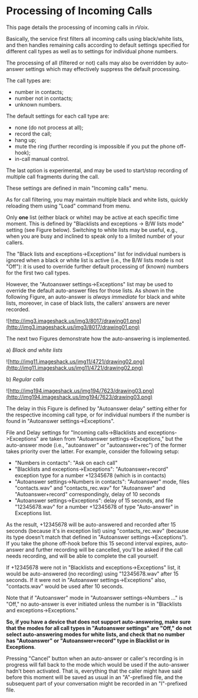 # Processing of Incoming Calls #

This page details the processing of incoming calls in rVoix.

Basically, the service first filters all incoming calls using black/white lists, and then handles remaining calls
according to default settings specified for different call types as well as to settings for individual phone numbers.

The processing of all (filtered or not) calls may also be overridden by auto-answer settings which may effectively suppress the default processing.

The call types are:

  * number in contacts;
  * number not in contacts;
  * unknown numbers.

The default settings for each call type are:

  * none (do not process at all);
  * record the call;
  * hang up;
  * mute the ring (further recording is impossible if you put the phone off-hook);
  * in-call manual control.

The last option is experimental, and may be used to start/stop recording of multiple call fragments during the call.

These settings are defined in main "Incoming calls" menu.

As for call filtering, you may maintain multiple black and white lists, quickly reloading them using "Load" command from menu.

Only **one** list (either black or white) may be active at each specific time moment.
This is defined by "Blacklists and exceptions -> B/W lists mode" setting (see Figure below).
Switching to white lists may be useful, e.g., when you are busy and inclined to speak only to a limited number of your callers.

The "Black lists and exceptions->Exceptions" list for individual numbers is ignored when a black or white list
is active (i.e., the B/W lists mode is not "Off"): it is used to override further default processing of (known) numbers
for the first two call types.

However, the "Autoanswer settings->Exceptions" list may be used to override the default auto-answer files for those lists.
As shown in the following Figure, an auto-answer is _always immediate_ for black and white lists, moreover, in case of black lists,
the callers' answers are never recorded.

![http://img3.imageshack.us/img3/8017/drawing01.png](http://img3.imageshack.us/img3/8017/drawing01.png)

The next two Figures demonstrate how the auto-answering is implemented.

a) _Black and white lists_

![http://img11.imageshack.us/img11/4721/drawing02.png](http://img11.imageshack.us/img11/4721/drawing02.png)

b) _Regular calls_

![http://img194.imageshack.us/img194/7623/drawing03.png](http://img194.imageshack.us/img194/7623/drawing03.png)

The delay in this Figure is defined by "Autoanswer delay" setting either for the respective incoming call type, or for individual numbers if the number is found in "Autoanswer settings->Exceptions".

File and Delay settings for "Incoming calls->Blacklists and exceptions->Exceptions" are taken from "Autoanswer settings->Exceptions," but the auto-answer mode (i.e., "autoanswer" or "autoanswer+rec") of the former takes priority over the latter.
For example, consider the following setup:

  * "Numbers in contacts": "Ask on each call"
  * "Blacklists and exceptions->Exceptions": "Autoanswer+record" exception type for a number +12345678 (which is in contacts)
  * "Autoanswer settings->Numbers in contacts": "Autoanswer" mode, files "contacts.wav" and "contacts\_rec.wav" for "Autoanswer" and "Autoanswer+record" correspondingly, delay of 10 seconds
  * "Autoanswer settings->Exceptions": delay of 15 seconds, and file "12345678.wav" for a number +12345678 of type "Auto-answer" in Exceptions list.

As the result, +12345678 will be auto-answered and recorded after 15 seconds (because it's in exception list) using "contacts\_rec.wav" (because its type doesn't match that defined in "Autoanswer settings->Exceptions"). If you take the phone off-hook before this 15 second interval expires, auto-answer and further recording will be cancelled, you'll be asked if the call needs recording, and will be able to complete the call yourself.

If +12345678 were not in "Blacklists and exceptions->Exceptions" list, it would be auto-answered (no recording) using "12345678.wav" after 15 seconds. If it were not in "Autoanswer settings->Exceptions" also, "contacts.wav" would be used after 10 seconds.

Note that if "Autoanswer" mode in "Autoanswer settings->Numbers ..." is "Off," no auto-answer is ever initiated unless the number is in "Blacklists and exceptions->Exceptions."

**So, if you have a device that does not support auto-answering, make sure that the modes for all call types in "Autoanswer settings" are "Off," do not select auto-answering modes for white lists, and check that no number has "Autoanswer" or "Autoanswer+record" type in Blacklist or in Exceptions**.

Pressing "Cancel" button when an auto-answer or caller's recording is in progress will fall back to the mode which would be used if the auto-answer hadn't been activated. That is, everything that the caller might have said before this moment will be saved as usual in an "A"-prefixed file, and the subsequent part of your conversation might be recorded in an "I"-prefixed file.









